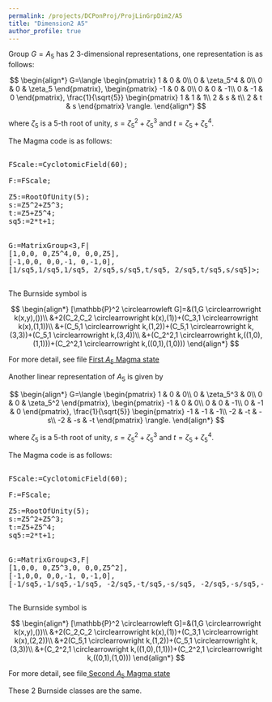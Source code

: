 ```yaml
---
permalink: /projects/DCPonProj/ProjLinGrpDim2/A5
title: "Dimension2 A5"
author_profile: true
---
```


Group $G=A_5$ has 2 3-dimensional representations, one representation is as follows:

$$
\begin{align*}
G=\langle
\begin{pmatrix}
1 & 0 & 0\\
0 & \zeta_5^4 & 0\\
0 & 0 & \zeta_5
\end{pmatrix},
\begin{pmatrix}
-1 & 0 & 0\\
0 & 0 & -1\\
0 & -1 & 0
\end{pmatrix},
\frac{1}{\sqrt{5}}
\begin{pmatrix}
1 & 1 & 1\\
2 & s & t\\
2 & t & s
\end{pmatrix}
\rangle.
\end{align*}
$$

where $\zeta_5$ is a 5-th root of unity, $s=\zeta_5^2+\zeta_5^3$ and $t=\zeta_5+\zeta_5^4$.

The Magma code is as follows:
<pre>

FScale:=CyclotomicField(60);

F:=FScale;

Z5:=RootOfUnity(5);
s:=Z5^2+Z5^3;
t:=Z5+Z5^4;
sq5:=2*t+1;


G:=MatrixGroup<3,F|
[1,0,0, 0,Z5^4,0, 0,0,Z5],
[-1,0,0, 0,0,-1, 0,-1,0],
[1/sq5,1/sq5,1/sq5, 2/sq5,s/sq5,t/sq5, 2/sq5,t/sq5,s/sq5]>;

</pre>

The Burnside symbol is

$$
\begin{align*}
[\mathbb{P}^2 \circlearrowleft G]=&(1,G \circlearrowright k(x,y),())\\
&+2(C_2,C_2 \circlearrowright k(x),(1))+(C_3,1 \circlearrowright k(x),(1,1))\\
&+(C_5,1 \circlearrowright k,(1,2))+(C_5,1 \circlearrowright k,(3,3))+(C_5,1 \circlearrowright k,(3,4))\\
&+(C_2^2,1 \circlearrowright k,((1,0),(1,1)))+(C_2^2,1 \circlearrowright k,((0,1),(1,0)))
\end{align*}
$$

For more detail, see file <a href="http://kaiqi-yang1994.github.io/files/DCPonProj/Dim2A51.txt" download> First $A_5$ Magma state</a>


Another linear representation of $A_5$ is given by

$$
\begin{align*}
G=\langle
\begin{pmatrix}
1 & 0 & 0\\
0 & \zeta_5^3 & 0\\
0 & 0 & \zeta_5^2
\end{pmatrix},
\begin{pmatrix}
-1 & 0 & 0\\
0 & 0 & -1\\
0 & -1 & 0
\end{pmatrix},
\frac{1}{\sqrt{5}}
\begin{pmatrix}
-1 & -1 & -1\\
-2 & -t & -s\\
-2 & -s & -t
\end{pmatrix}
\rangle.
\end{align*}
$$

where $\zeta_5$ is a 5-th root of unity, $s=\zeta_5^2+\zeta_5^3$ and $t=\zeta_5+\zeta_5^4$.


The Magma code is as follows:
<pre>

FScale:=CyclotomicField(60);

F:=FScale;

Z5:=RootOfUnity(5);
s:=Z5^2+Z5^3;
t:=Z5+Z5^4;
sq5:=2*t+1;


G:=MatrixGroup<3,F|
[1,0,0, 0,Z5^3,0, 0,0,Z5^2],
[-1,0,0, 0,0,-1, 0,-1,0],
[-1/sq5,-1/sq5,-1/sq5, -2/sq5,-t/sq5,-s/sq5, -2/sq5,-s/sq5,-t/sq5]>;

</pre>

The Burnside symbol is

$$
\begin{align*}
[\mathbb{P}^2 \circlearrowleft G]=&(1,G \circlearrowright k(x,y),())\\
&+2(C_2,C_2 \circlearrowright k(x),(1))+(C_3,1 \circlearrowright k(x),(2,2))\\
&+2(C_5,1 \circlearrowright k,(1,2))+(C_5,1 \circlearrowright k,(3,3))\\
&+(C_2^2,1 \circlearrowright k,((1,0),(1,1)))+(C_2^2,1 \circlearrowright k,((0,1),(1,0)))
\end{align*}
$$


For more detail, see file<a href="http://kaiqi-yang1994.github.io/files/DCPonProj/Dim2A52" download> Second $A_5$ Magma state</a>

These 2 Burnside classes are the same.